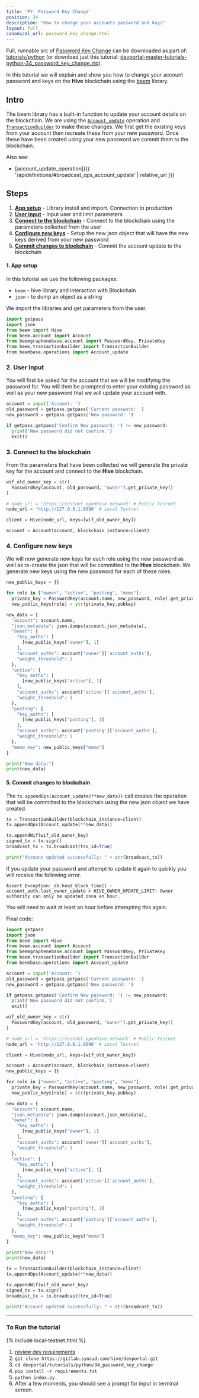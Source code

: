 ```yaml
---
title: 'PY: Password Key Change'
position: 34
description: "How to change your accounts password and keys"
layout: full
canonical_url: password_key_change.html
---
```

Full, runnable src of [Password Key Change](https://gitlab.syncad.com/hive/devportal/-/tree/master/tutorials/python/34_password_key_change) can be downloaded as part of: [tutorials/python](https://gitlab.syncad.com/hive/devportal/-/tree/master/tutorials/python) (or download just this tutorial: [devportal-master-tutorials-python-34_password_key_change.zip](https://gitlab.syncad.com/hive/devportal/-/archive/master/devportal-master.zip?path=tutorials/python/34_password_key_change)).

In this tutorial we will explain and show you how to change your account password and keys on the **Hive** blockchain using the [beem](https://github.com/holgern/beem) library.

## Intro

The beem library has a built-in function to update your account details on the blockchain.  We are using the [`Account_update`](https://beem.readthedocs.io/en/latest/beembase.operationids.html?highlight=Account_update#beembase-operationids) operation and [`TransactionBuilder`](https://beem.readthedocs.io/en/latest/beem.transactionbuilder.html#beem.transactionbuilder.TransactionBuilder) to make these changes.  We first get the existing keys from your account then recreate these from your new password. Once these have been created using your new password we commit them to the blockchain.

Also see:
* [account_update_operation]({{ '/apidefinitions/#broadcast_ops_account_update' | relative_url }})

## Steps

1. [**App setup**](#setup) - Library install and import. Connection to production
1. [**User input**](#input) - Input user and limit parameters
1. [**Connect to the blockchain**](#connection) - Connect to the blockchain using the parameters collected from the user
1. [**Configure new keys**](#configure) - Setup the new json object that will have the new keys derived from your new password
1. [**Commit changes to blockchain**](#commit) - Commit the account update to the blockchain

#### 1. App setup <a name="setup"></a>

In this tutorial we use the following packages:

- `beem` - hive library and interaction with Blockchain
- `json` - to dump an object as a string

We import the libraries and get parameters from the user.

```python
import getpass
import json
from beem import Hive
from beem.account import Account
from beemgraphenebase.account import PasswordKey, PrivateKey
from beem.transactionbuilder import TransactionBuilder
from beembase.operations import Account_update
```

### 2. User input<a name="input"></a>

You will first be asked for the account that we will be modifying the password for.  You will then be prompted to enter your existing password as well as your new password that we will update your account with.

```python
account = input('Account: ')
old_password = getpass.getpass('Current password: ')
new_password = getpass.getpass('New password: ')

if getpass.getpass('Confirm New password: ') != new_password:
  print('New password did not confirm.')
  exit()
```

### 3. Connect to the blockchain<a name="connection"></a>

From the parameters that have been collected we will generate the private key for the account and connect to the **Hive** blockchain. 

```python
wif_old_owner_key = str(
  PasswordKey(account, old_password, "owner").get_private_key()
)

# node_url = 'https://testnet.openhive.network' # Public Testnet
node_url = 'http://127.0.0.1:8090' # Local Testnet

client = Hive(node_url, keys=[wif_old_owner_key])

account = Account(account, blockchain_instance=client)
```

### 4. Configure new keys<a name="configure"></a>

We will now generate new keys for each role using the new password as well as re-create the json that will be committed to the **Hive** blockchain.  We generate new keys using the new password for each of these roles.

```python
new_public_keys = {}

for role in ["owner", "active", "posting", "memo"]:
  private_key = PasswordKey(account.name, new_password, role).get_private_key()
  new_public_keys[role] = str(private_key.pubkey)

new_data = {
  "account": account.name,
  "json_metadata": json.dumps(account.json_metadata),
  "owner": {
    "key_auths": [
      [new_public_keys["owner"], 1]
    ],
    "account_auths": account['owner']['account_auths'],
    "weight_threshold": 1
  },
  "active": {
    "key_auths": [
      [new_public_keys["active"], 1]
    ],
    "account_auths": account['active']['account_auths'],
    "weight_threshold": 1
  },
  "posting": {
    "key_auths": [
      [new_public_keys["posting"], 1]
    ],
    "account_auths": account['posting']['account_auths'],
    "weight_threshold": 1
  },
  "memo_key": new_public_keys["memo"]
}

print("New data:")
print(new_data)
```

#### 5. Commit changes to blockchain <a name="commit"></a>

The `tx.appendOps(Account_update(**new_data))` call creates the operation that will be committed to the blockchain using the new json object we have created.

```python
tx = TransactionBuilder(blockchain_instance=client)
tx.appendOps(Account_update(**new_data))

tx.appendWif(wif_old_owner_key)
signed_tx = tx.sign()
broadcast_tx = tx.broadcast(trx_id=True)

print("Account updated successfully: " + str(broadcast_tx))
```

If you update your password and attempt to update it again to quickly you will receive the following error.

```
Assert Exception:_db.head_block_time() - account_auth.last_owner_update > HIVE_OWNER_UPDATE_LIMIT: Owner authority can only be updated once an hour.
```

You will need to wait at least an hour before attempting this again.

Final code:

```python
import getpass
import json
from beem import Hive
from beem.account import Account
from beemgraphenebase.account import PasswordKey, PrivateKey
from beem.transactionbuilder import TransactionBuilder
from beembase.operations import Account_update

account = input('Account: ')
old_password = getpass.getpass('Current password: ')
new_password = getpass.getpass('New password: ')

if getpass.getpass('Confirm New password: ') != new_password:
  print('New password did not confirm.')
  exit()

wif_old_owner_key = str(
  PasswordKey(account, old_password, "owner").get_private_key()
)

# node_url = 'https://testnet.openhive.network' # Public Testnet
node_url = 'http://127.0.0.1:8090' # Local Testnet

client = Hive(node_url, keys=[wif_old_owner_key])

account = Account(account, blockchain_instance=client)
new_public_keys = {}

for role in ["owner", "active", "posting", "memo"]:
  private_key = PasswordKey(account.name, new_password, role).get_private_key()
  new_public_keys[role] = str(private_key.pubkey)

new_data = {
  "account": account.name,
  "json_metadata": json.dumps(account.json_metadata),
  "owner": {
    "key_auths": [
      [new_public_keys["owner"], 1]
    ],
    "account_auths": account['owner']['account_auths'],
    "weight_threshold": 1
  },
  "active": {
    "key_auths": [
      [new_public_keys["active"], 1]
    ],
    "account_auths": account['active']['account_auths'],
    "weight_threshold": 1
  },
  "posting": {
    "key_auths": [
      [new_public_keys["posting"], 1]
    ],
    "account_auths": account['posting']['account_auths'],
    "weight_threshold": 1
  },
  "memo_key": new_public_keys["memo"]
}

print("New data:")
print(new_data)

tx = TransactionBuilder(blockchain_instance=client)
tx.appendOps(Account_update(**new_data))

tx.appendWif(wif_old_owner_key)
signed_tx = tx.sign()
broadcast_tx = tx.broadcast(trx_id=True)

print("Account updated successfully: " + str(broadcast_tx))

```

---

### To Run the tutorial

{% include local-testnet.html %}

1. [review dev requirements](getting_started.html)
1. `git clone https://gitlab.syncad.com/hive/devportal.git`
1. `cd devportal/tutorials/python/34_password_key_change`
1. `pip install -r requirements.txt`
1. `python index.py`
1. After a few moments, you should see a prompt for input in terminal screen.
